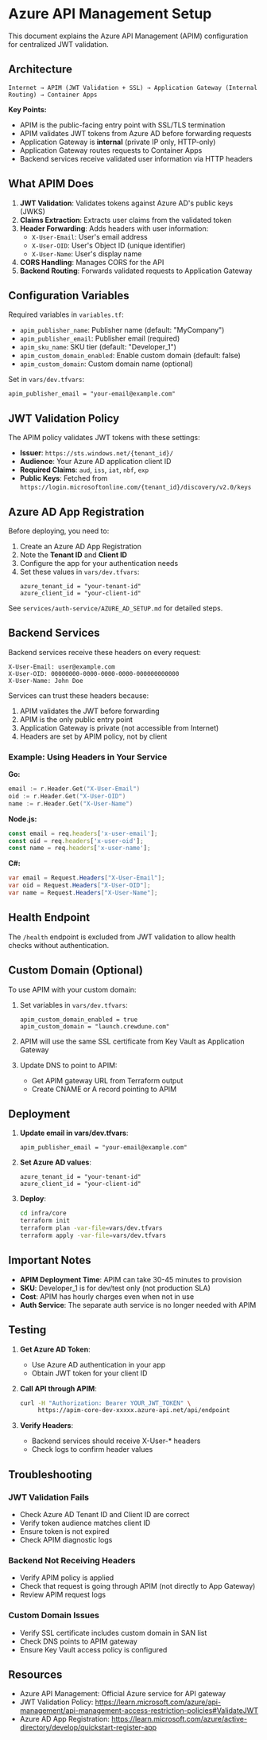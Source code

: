 # Azure API Management Setup

This document explains the Azure API Management (APIM) configuration for centralized JWT validation.

## Architecture

```
Internet → APIM (JWT Validation + SSL) → Application Gateway (Internal Routing) → Container Apps
```

**Key Points:**
- APIM is the public-facing entry point with SSL/TLS termination
- APIM validates JWT tokens from Azure AD before forwarding requests
- Application Gateway is **internal** (private IP only, HTTP-only)
- Application Gateway routes requests to Container Apps
- Backend services receive validated user information via HTTP headers

## What APIM Does

1. **JWT Validation**: Validates tokens against Azure AD's public keys (JWKS)
2. **Claims Extraction**: Extracts user claims from the validated token
3. **Header Forwarding**: Adds headers with user information:
   - `X-User-Email`: User's email address
   - `X-User-OID`: User's Object ID (unique identifier)
   - `X-User-Name`: User's display name
4. **CORS Handling**: Manages CORS for the API
5. **Backend Routing**: Forwards validated requests to Application Gateway

## Configuration Variables

Required variables in `variables.tf`:

- `apim_publisher_name`: Publisher name (default: "MyCompany")
- `apim_publisher_email`: Publisher email (required)
- `apim_sku_name`: SKU tier (default: "Developer_1")
- `apim_custom_domain_enabled`: Enable custom domain (default: false)
- `apim_custom_domain`: Custom domain name (optional)

Set in `vars/dev.tfvars`:

```hcl
apim_publisher_email = "your-email@example.com"
```

## JWT Validation Policy

The APIM policy validates JWT tokens with these settings:

- **Issuer**: `https://sts.windows.net/{tenant_id}/`
- **Audience**: Your Azure AD application client ID
- **Required Claims**: `aud`, `iss`, `iat`, `nbf`, `exp`
- **Public Keys**: Fetched from `https://login.microsoftonline.com/{tenant_id}/discovery/v2.0/keys`

## Azure AD App Registration

Before deploying, you need to:

1. Create an Azure AD App Registration
2. Note the **Tenant ID** and **Client ID**
3. Configure the app for your authentication needs
4. Set these values in `vars/dev.tfvars`:
   ```hcl
   azure_tenant_id = "your-tenant-id"
   azure_client_id = "your-client-id"
   ```

See `services/auth-service/AZURE_AD_SETUP.md` for detailed steps.

## Backend Services

Backend services receive these headers on every request:

```http
X-User-Email: user@example.com
X-User-OID: 00000000-0000-0000-0000-000000000000
X-User-Name: John Doe
```

Services can trust these headers because:
1. APIM validates the JWT before forwarding
2. APIM is the only public entry point
3. Application Gateway is private (not accessible from Internet)
4. Headers are set by APIM policy, not by client

### Example: Using Headers in Your Service

**Go:**
```go
email := r.Header.Get("X-User-Email")
oid := r.Header.Get("X-User-OID")
name := r.Header.Get("X-User-Name")
```

**Node.js:**
```javascript
const email = req.headers['x-user-email'];
const oid = req.headers['x-user-oid'];
const name = req.headers['x-user-name'];
```

**C#:**
```csharp
var email = Request.Headers["X-User-Email"];
var oid = Request.Headers["X-User-OID"];
var name = Request.Headers["X-User-Name"];
```

## Health Endpoint

The `/health` endpoint is excluded from JWT validation to allow health checks without authentication.

## Custom Domain (Optional)

To use APIM with your custom domain:

1. Set variables in `vars/dev.tfvars`:
   ```hcl
   apim_custom_domain_enabled = true
   apim_custom_domain = "launch.crewdune.com"
   ```

2. APIM will use the same SSL certificate from Key Vault as Application Gateway

3. Update DNS to point to APIM:
   - Get APIM gateway URL from Terraform output
   - Create CNAME or A record pointing to APIM

## Deployment

1. **Update email in vars/dev.tfvars**:
   ```hcl
   apim_publisher_email = "your-email@example.com"
   ```

2. **Set Azure AD values**:
   ```hcl
   azure_tenant_id = "your-tenant-id"
   azure_client_id = "your-client-id"
   ```

3. **Deploy**:
   ```bash
   cd infra/core
   terraform init
   terraform plan -var-file=vars/dev.tfvars
   terraform apply -var-file=vars/dev.tfvars
   ```

## Important Notes

- **APIM Deployment Time**: APIM can take 30-45 minutes to provision
- **SKU**: Developer_1 is for dev/test only (not production SLA)
- **Cost**: APIM has hourly charges even when not in use
- **Auth Service**: The separate auth service is no longer needed with APIM

## Testing

1. **Get Azure AD Token**:
   - Use Azure AD authentication in your app
   - Obtain JWT token for your client ID

2. **Call API through APIM**:
   ```bash
   curl -H "Authorization: Bearer YOUR_JWT_TOKEN" \
        https://apim-core-dev-xxxxx.azure-api.net/api/endpoint
   ```

3. **Verify Headers**:
   - Backend services should receive X-User-* headers
   - Check logs to confirm header values

## Troubleshooting

### JWT Validation Fails
- Check Azure AD Tenant ID and Client ID are correct
- Verify token audience matches client ID
- Ensure token is not expired
- Check APIM diagnostic logs

### Backend Not Receiving Headers
- Verify APIM policy is applied
- Check that request is going through APIM (not directly to App Gateway)
- Review APIM request logs

### Custom Domain Issues
- Verify SSL certificate includes custom domain in SAN list
- Check DNS points to APIM gateway
- Ensure Key Vault access policy is configured

## Resources

- Azure API Management: Official Azure service for API gateway
- JWT Validation Policy: https://learn.microsoft.com/azure/api-management/api-management-access-restriction-policies#ValidateJWT
- Azure AD App Registration: https://learn.microsoft.com/azure/active-directory/develop/quickstart-register-app
